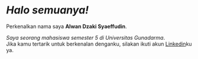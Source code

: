 *Halo semuanya!* 
==
Perkenalkan nama saya **Alwan Dzaki Syaeffudin**.<br>

*Saya seorang mahasiswa semester 5 di Universitas Gunadarma*.<br>
Jika kamu tertarik untuk berkenalan denganku, silakan ikuti akun [Linkedin](https://www.linkedin.com/in/gilang-adhan/)ku ya.
